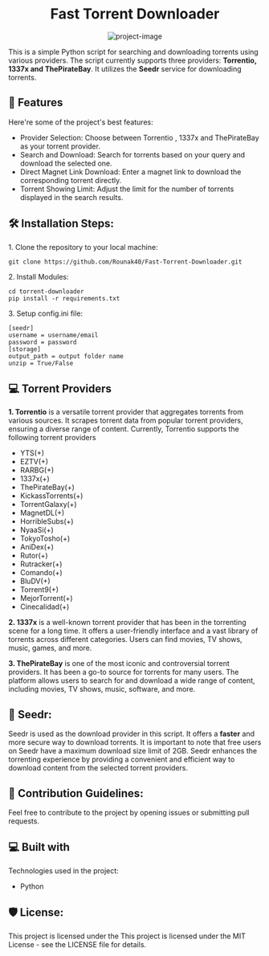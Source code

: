 <h1 align="center" id="title">Fast Torrent Downloader</h1>

<p align="center"><img src="https://cdn3.iconfinder.com/data/icons/strokeline/128/21_icons-256.png" alt="project-image"></p>

<p id="description">This is a simple Python script for searching and downloading torrents using various providers. The script currently supports three providers: <b>Torrentio, 1337x and ThePirateBay</b>. It utilizes the <b>Seedr</b> service for downloading torrents.</p>

  
  
<h2>🧐 Features</h2>

Here're some of the project's best features:

*   Provider Selection: Choose between Torrentio , 1337x and ThePirateBay as your torrent provider.
*   Search and Download: Search for torrents based on your query and download the selected one.
*   Direct Magnet Link Download: Enter a magnet link to download the corresponding torrent directly.
*   Torrent Showing Limit: Adjust the limit for the number of torrents displayed in the search results.

<h2>🛠️ Installation Steps:</h2>

<p>1. Clone the repository to your local machine:</p>

```
git clone https://github.com/Rounak40/Fast-Torrent-Downloader.git
```

<p>2. Install Modules:</p>

```
cd torrent-downloader
pip install -r requirements.txt
```

<p>3. Setup config.ini file:</p>

```
[seedr]
username = username/email
password = password
[storage]
output_path = output folder name
unzip = True/False
```


<h2>💻 Torrent Providers</h2>
<p id="description"><b>1. Torrentio</b> is a versatile torrent provider that aggregates torrents from various sources. It scrapes torrent data from popular torrent providers, ensuring a diverse range of content. Currently, Torrentio supports the following torrent providers</p>

* YTS(+)
* EZTV(+)
* RARBG(+)
* 1337x(+)
* ThePirateBay(+)
* KickassTorrents(+)
* TorrentGalaxy(+)
* MagnetDL(+)
* HorribleSubs(+)
* NyaaSi(+)
* TokyoTosho(+)
* AniDex(+)
* Rutor(+)
* Rutracker(+)
* Comando(+)
* BluDV(+)
* Torrent9(+)
* MejorTorrent(+)
* Cinecalidad(+)

<p id="description"><b>2. 1337x</b> is a well-known torrent provider that has been in the torrenting scene for a long time. It offers a user-friendly interface and a vast library of torrents across different categories. Users can find movies, TV shows, music, games, and more.</p>

<p id="description"><b>3. ThePirateBay</b>  is one of the most iconic and controversial torrent providers. It has been a go-to source for torrents for many users. The platform allows users to search for and download a wide range of content, including movies, TV shows, music, software, and more.</p>

<h2>🍰 Seedr:</h2>

Seedr is used as the download provider in this script. It offers a <b>faster</b> and more secure way to download torrents. It is important to note that free users on Seedr have a maximum download size limit of 2GB. Seedr enhances the torrenting experience by providing a convenient and efficient way to download content from the selected torrent providers.





<h2>🍰 Contribution Guidelines:</h2>

Feel free to contribute to the project by opening issues or submitting pull requests.

  
  
<h2>💻 Built with</h2>

Technologies used in the project:

*   Python


<h2>🛡️ License:</h2>

This project is licensed under the This project is licensed under the MIT License - see the LICENSE file for details.
